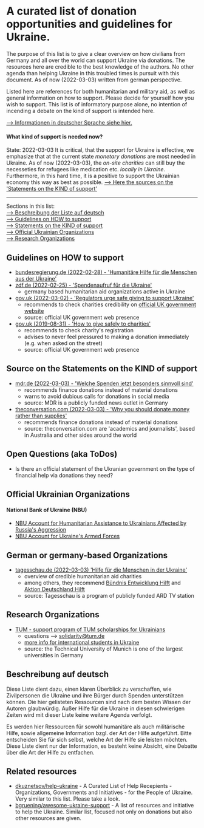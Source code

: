 # A curated list of donation opportunities and guidelines for Ukraine.
The purpose of this list is to give a clear overview on how civilians from Germany and all over the world can support Ukraine via donations. The resources here are credible to the best knowledge of the authors. No other agenda than helping Ukraine in this troubled times is pursuit with this document. As of now (2022-03-03) written from german perspective.

Listed here are references for both humanitarian and military aid, as well as general information on how to support. Please decide for yourself how you wish to support. This list is of informatory purpose alone, no intention of incending a debate on the kind of support is intended here.

[--> Informationen in deutscher Sprache siehe hier.](#beschreibung-auf-deutsch)

#### What kind of support is needed now?
State: 2022-03-03 
It is critical, that the support for Ukraine is effective, we emphasize that at the current state *monetary donations* are most needed in Ukraine. As of now (2022-03-03), the *on-site charities* can still buy the necesseties for refugees like medication etc. *locally in Ukraine*. Furthermore, in this hard time, it is a positive to support the Ukrainian economy this way as best as possible.
[--> Here the sources on the 'Statements on the KIND of support'](#statements-on-the-kind-of-support)  

---
Sections in this list:  
[--> Beschreibung der Liste auf deutsch](#beschreibung-auf-deutsch)  
[--> Guidelines on HOW to support](#guidelines-on-how-to-support)  
[--> Statements on the KIND of support](#statements-on-the-kind-of-support)  
[--> Official Ukrainian Organizations](#official-ukrainian-organizations)  
[--> Research Organizations](#research-organizations)  

## Guidelines on HOW to support
* [bundesregierung.de (2022-02-28) - 'Humanitäre Hilfe für die Menschen aus der Ukraine'](https://www.bundesregierung.de/breg-de/suche/ukraine-humanitaere-hilfe-2008006)
* [zdf.de (2022-02-25) - 'Spendenaufruf für die Ukraine'](https://www.zdf.de/service-und-hilfe/spendenaufruf-fuer-ukraine-100.html)
    * germany based humanitarian aid organizations active in Ukraine
* [gov.uk (2022-03-02) - 'Regulators urge safe giving to support Ukraine'](https://www.gov.uk/government/news/regulators-urge-safe-giving-to-support-ukraine)
    * recommends to check charities credibility on [official UK government website](https://www.gov.uk/find-charity-information)
    * source: official UK government web presence
* [gov.uk (2019-08-31) - 'How to give safely to charities'](https://www.gov.uk/government/news/how-to-give-safely-to-charities--2)
    * recommends to check charity's registration
    * advises to never feel pressured to making a donation immediately (e.g. when asked on the street)
    * source: official UK government web presence

## Source on the Statements on the KIND of support
* [mdr.de (2022-03-03) - 'Welche Spenden jetzt besonders sinnvoll sind'](https://www.mdr.de/nachrichten/deutschland/gesellschaft/ukraine-geldspenden-sachspenden-hilfsorganisationen-100.html)
    * recommends finance donations instead of material donations
    * warns to avoid dubious calls for donations in social media
    * source: MDR is a publicly funded news outlet in Germany
* [theconversation.com (2022-03-03) - 'Why you should donate money rather than supplies'](https://theconversation.com/ukraine-crisis-why-you-should-donate-money-rather-than-supplies-178245)
    * recommends finance donations instead of material donations
    * source: theconversation.com are 'academics and journalists', based in Australia and other sides around the world

## Open Questions (aka ToDos)
* Is there an official statement of the Ukranian government on the type of financial help via donations they need?

## Official Ukrainian Organizations
#### National Bank of Ukraine (NBU)
* [NBU Account for Humanitarian Assistance to Ukrainians Affected by Russia's Aggression](https://bank.gov.ua/en/news/all/natsionalniy-bank-vidkriv-rahunok-dlya-gumanitarnoyi-dopomogi-ukrayintsyam-postrajdalim-vid-rosiyskoyi-agresiyi)
* [NBU Account for Ukraine's Armed Forces](https://bank.gov.ua/en/news/all/natsionalniy-bank-vidkriv-spetsrahunok-dlya-zboru-koshtiv-na-potrebi-armiyi)

## German or germany-based Organizations
* [tagesschau.de (2022-03-03) 'Hilfe für die Menschen in der Ukraine'](https://www.tagesschau.de/spendenkonten/spendenkonten-133.html)
    * overview of credible humanitarian aid charities
    * among others, they recommend [Bündnis Entwicklung Hilft](https://entwicklung-hilft.de/) and [Aktion Deutschland Hilft](https://www.aktion-deutschland-hilft.de/index.php)
    * source: Tagesschau is a program of publicly funded ARD TV station

## Research Organizations
* [TUM - support program of TUM scholarships for Ukrainians](https://www.tum.de/die-tum/aktuelles/pressemitteilungen/details/37215)
    * questions --> <solidarity@tum.de>
    * [more info for international students in Ukraine](https://www.tum.de/studium/internationale-studierende/ukraine)
    * source: the Technical University of Munich is one of the largest universities in Germany

## Beschreibung auf deutsch
Diese Liste dient dazu, einen klaren Überblick zu verschaffen, wie Zivilpersonen die Ukraine und ihre Bürger durch Spenden unterstützen können. Die hier gelisteten Ressourcen sind nach dem besten Wissen der Autoren glaubwürdig. Außer Hilfe für die Ukraine in diesen schwierigen Zeiten wird mit dieser Liste keine weitere Agenda verfolgt.

Es werden hier Ressourcen für sowohl humanitäre als auch militärische Hilfe, sowie allgemeine Information bzgl. der Art der Hilfe aufgeführt. Bitte entscheiden Sie für sich selbst, welche Art der Hilfe sie leisten möchten. Diese Liste dient nur der Information, es besteht keine Absicht, eine Debatte über die Art der Hilfe zu entfachen.

## Related resources
* [dkuznetsov/help-ukraine](https://github.com/dkuznetsov/help-ukraine) - A Curated List of Help Recepients - Organizations, Governments and Initiatives - for the People of Ukraine. Very similar to this list. Please take a look.
* [bgruening/awesome-ukraine-support](https://github.com/bgruening/awesome-ukraine-support) - A list of resources and initiative to help the Ukraine. Similar list, focused not only on donations but also other resources are given.
